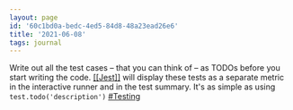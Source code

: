 ```yaml
---
layout: page
id: '60c1bd0a-bedc-4ed5-84d8-48a23ead26e6'
title: '2021-06-08'
tags: journal
---
```

  

<div class="space-y-2">
<div class="element-block ml-0"><div class="flex-1">Write out all the test cases – that you can think of – as TODOs before you start writing the code. <a class="text-teal-400 group" href="/pages/jest"><span class="text-gray-500 group-hover:text-yellow-500">[[</span>Jest<span class="text-gray-500 group-hover:text-yellow-500">]]</span></a> will display these tests as a separate metric in the interactive runner and in the test summary. It's as simple as using <code>test.todo('description')</code> <a class="text-gray-400" href="/pages/testing">#Testing</a></div></div>
</div>
